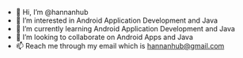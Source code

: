 - 👋 Hi, I’m @hannanhub
- 👀 I’m interested in Android Application Development and Java 
- 🌱 I’m currently learning Android Application Development and Java 
- 💞️ I’m looking to collaborate on Android Apps and Java
- 📫 Reach me through my email which is hannanhub@gmail.com 

<!---
hannanhub/hannanhub is a ✨ special ✨ repository because its `README.md` (this file) appears on your GitHub profile.
You can click the Preview link to take a look at your changes.
--->
